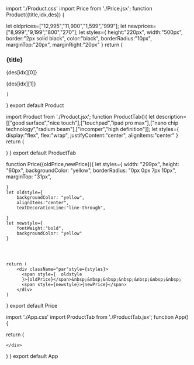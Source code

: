 


import './Product.css'
import Price from './Price.jsx';
function Product({title,idx,des}) {
   

   
   let oldprices=["12,995","11,900","1,599","999"];
   let newprices=["8,999","9,199","800","270"];
   let styles={
      height:"220px",
      width:"500px",
      border:"2px solid black",
      color:"black",
      borderRadius:"10px",
      marginTop:"20px",
      marginRight:"20px"
   }
    return (
              <div style={styles}>
              <h3>{title}</h3>
              <p>{des[idx][0]}</p>
              <p>{des[idx][1]}</p>
            <Price oldPrice={oldprices[idx]} newPrice={newprices[idx]}/>
              </div>
          
    )

}
export default Product


import Product from './Product.jsx';
function ProductTab(){
    let description=[["good surface","nice touch"],["touchpad","ipad pro max"],["nano chip technology","radium beam"],["incomper","high definition"]];
    let styles={
        display:"flex",
        flex:"wrap",
        justifyContent:"center",
        alignItems:"center"
    }
    return (
        <div style={styles} >
            <Product title="Logitech MX Master" idx={0} des={description}/>
            <Product title="Apple Pencil(2nd Gen)" idx={1} des={description}/>
            <Product title="Zebronics Zeb-Transformer" idx={2} des={description}/>
            <Product title="Wireless 3D Mouse" idx={3} des={description}/>
        </div>
    )
}
export default ProductTab

function Price({oldPrice,newPrice}){
    let styles={
        width: "299px",
        height: "60px",
        backgroundColor: "yellow",
        borderRadius: "0px 0px 7px 10px",
        marginTop: "31px",
       
        
       
    }
    let oldstyle={
        backgroundColor: "yellow",
        alignItems:"center",
        textDecorationLine:"line-through",

    }
    let newstyle={
        fontWeight:"bold",
        backgroundColor: "yellow"
    }
   
       

    
    return (
        <div className="par"style={styles}>
          <span style={  oldstyle
          }>{oldPrice}</span>&nbsp;&nbsp;&nbsp;&nbsp;&nbsp;&nbsp;&nbsp;
          <span style={newstyle}>{newPrice}</span>
        </div>
    )
}
export default Price


import './App.css'
import ProductTab from './ProductTab.jsx';
function App(){
  
  return (
    <div>
<ProductTab/>

    </div>
   
  )
}
export default App


